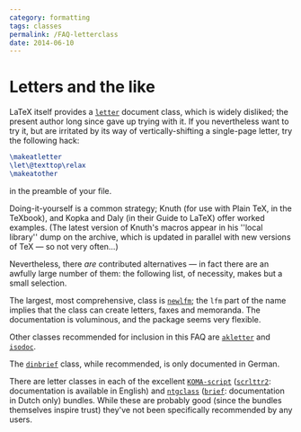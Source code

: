 ```yaml
---
category: formatting
tags: classes
permalink: /FAQ-letterclass
date: 2014-06-10
---
```


# Letters and the like

LaTeX itself provides a [`letter`](https://ctan.org/pkg/letter) document class, which is
widely disliked; the present author long since gave up trying with
it.  If you nevertheless want to try it, but are irritated by its way
of vertically-shifting a single-page letter, try the following hack:
```latex
\makeatletter
\let\@texttop\relax
\makeatother
```
in the preamble of your file.

Doing-it-yourself is a common strategy; Knuth (for use with
Plain TeX, in the TeXbook), and Kopka and Daly (in their Guide to
LaTeX) offer worked examples.  (The latest version of Knuth's
macros appear in his ''local library'' dump on the archive, which is
updated in parallel with new versions of TeX&nbsp;&mdash; so not very often&hellip;)

Nevertheless, there _are_ contributed alternatives&nbsp;&mdash; in fact
there are an awfully large number of them: the following list, of
necessity, makes but a small selection.

The largest, most comprehensive, class is [`newlfm`](https://ctan.org/pkg/newlfm); the `lfm`
part of the name implies that the class can create letters, faxes and
memoranda.  The documentation is voluminous, and the package seems
very flexible.

Other classes recommended for inclusion in this FAQ are
[`akletter`](https://ctan.org/pkg/akletter) and [`isodoc`](https://ctan.org/pkg/isodoc).

The [`dinbrief`](https://ctan.org/pkg/dinbrief) class, while recommended, is only documented in
German.

There are letter classes in each of the excellent
[`KOMA-script`](https://ctan.org/pkg/KOMA-script) ([`scrlttr2`](https://ctan.org/pkg/scrlttr2): documentation is available in
English) and [`ntgclass`](https://ctan.org/pkg/ntgclass) ([`brief`](https://ctan.org/pkg/ntgclass): documentation in Dutch
only) bundles.  While these are probably good (since the bundles
themselves inspire trust) they've not been specifically recommended by
any users.

